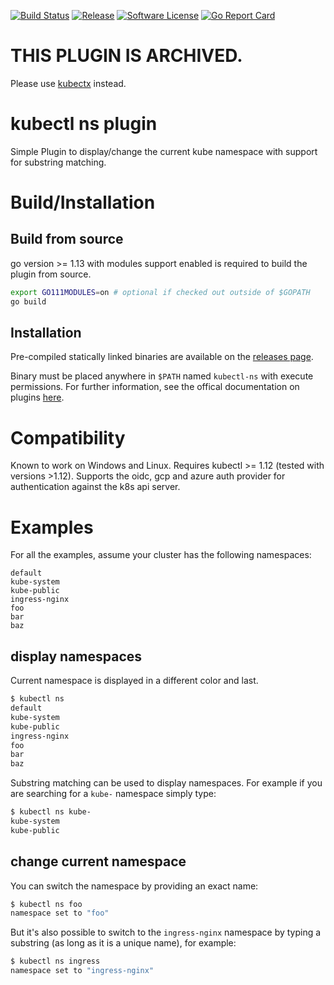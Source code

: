 [![Build Status](https://img.shields.io/github/workflow/status/postfinance/kubectl-ns/ci?style=for-the-badge)](https://github.com/postfinance/kubectl-ns/actions)
[![Release](https://img.shields.io/github/release/postfinance/kubectl-ns.svg?style=for-the-badge)](https://github.com/postfinance/kubectl-ns/releases/latest)
[![Software License](https://img.shields.io/badge/license-MIT-brightgreen.svg?style=for-the-badge)](/LICENSE.md)
[![Go Report Card](https://img.shields.io/badge/GOREPORT-A%2B-brightgreen.svg?style=for-the-badge)](https://goreportcard.com/report/github.com/postfinance/kubectl-ns)

# THIS PLUGIN IS ARCHIVED.

Please use [kubectx](https://github.com/ahmetb/kubectx) instead.

# kubectl ns plugin

Simple Plugin to display/change the current kube namespace with support for substring matching.

# Build/Installation

## Build from source

go version >= 1.13 with modules support enabled is required to build the plugin from source.

```bash
export GO111MODULES=on # optional if checked out outside of $GOPATH
go build
```

## Installation

Pre-compiled statically linked binaries are available on the [releases page](https://github.com/postfinance/kubectl-ns/releases).

Binary must be placed anywhere in `$PATH` named `kubectl-ns` with execute permissions.
For further information, see the offical documentation on plugins [here](https://kubernetes.io/docs/tasks/extend-kubectl/kubectl-plugins/).

# Compatibility

Known to work on Windows and Linux. Requires kubectl >= 1.12 (tested with versions >1.12).
Supports the oidc, gcp and azure auth provider for authentication against the k8s api server.

# Examples

For all the examples, assume your cluster has the following namespaces:

```
default
kube-system
kube-public
ingress-nginx
foo
bar
baz
```

## display namespaces

Current namespace is displayed in a different color and last.

```bash
$ kubectl ns
default
kube-system
kube-public
ingress-nginx
foo
bar
baz
```

Substring matching can be used to display namespaces. For example if you are searching for a `kube-` namespace simply type:

```bash
$ kubectl ns kube-
kube-system
kube-public
```

## change current namespace

You can switch the namespace by providing an exact name:

```bash
$ kubectl ns foo
namespace set to "foo"
```

But it's also possible to switch to the `ingress-nginx` namespace by typing a substring (as long as it is a unique name), for example:

```bash
$ kubectl ns ingress
namespace set to "ingress-nginx"
```
